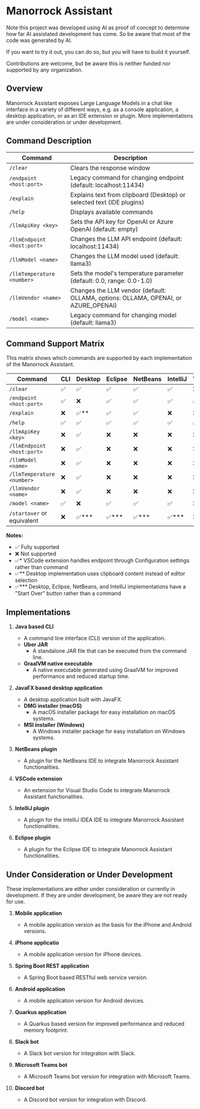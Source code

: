 # Manorrock Assistant

Note this project was developed using AI as proof of concept to determine how far AI assistated development has come. So be aware that most of the code was generated by AI.

If you want to try it out, you can do so, but you will have to build it yourself.

Contributions are welcome, but be aware this is neither funded nor supported by any organization.

## Overview

Manorrock Assistant exposes Large Language Models in a chat like interface in a variety of different ways, e.g. as a console application, a desktop application, or as an IDE extension or plugin. More implementations are under consideration or under development.

## Command Description

| Command | Description |
|---------|-------------|
| `/clear` | Clears the response window |
| `/endpoint <host:port>` | Legacy command for changing endpoint (default: localhost:11434) |
| `/explain` | Explains text from clipboard (Desktop) or selected text (IDE plugins) |
| `/help` | Displays available commands |
| `/llmApiKey <key>` | Sets the API key for OpenAI or Azure OpenAI (default: empty) |
| `/llmEndpoint <host:port>` | Changes the LLM API endpoint (default: localhost:11434) |
| `/llmModel <name>` | Changes the LLM model used (default: llama3) |
| `/llmTemperature <number>` | Sets the model's temperature parameter (default: 0.0, range: 0.0-1.0) |
| `/llmVendor <name>` | Changes the LLM vendor (default: OLLAMA, options: OLLAMA, OPENAI, or AZURE_OPENAI) |
| `/model <name>` | Legacy command for changing model (default: llama3) |

## Command Support Matrix

This matrix shows which commands are supported by each implementation of the Manorrock Assistant.

| Command | CLI | Desktop | Eclipse | NetBeans | IntelliJ | VSCode | Mobile |
|---------|-----|---------|---------|----------|----------|--------|--------|
| `/clear` | ✅ | ✅ | ✅ | ✅ | ✅ | ❌ | ✅ |
| `/endpoint <host:port>` | ✅ | ❌ | ✅ | ✅ | ✅ | ✅* | ✅ |
| `/explain` | ❌ | ✅** | ✅ | ✅ | ❌ | ❌ | ❌ |
| `/help` | ✅ | ✅ | ✅ | ✅ | ✅ | ✅ | ✅ |
| `/llmApiKey <key>` | ❌ | ✅ | ❌ | ❌ | ❌ | ❌ | ❌ |
| `/llmEndpoint <host:port>` | ❌ | ✅ | ❌ | ❌ | ❌ | ❌ | ❌ |
| `/llmModel <name>` | ❌ | ✅ | ❌ | ❌ | ❌ | ❌ | ❌ |
| `/llmTemperature <number>` | ❌ | ✅ | ❌ | ❌ | ❌ | ❌ | ❌ |
| `/llmVendor <name>` | ❌ | ✅ | ❌ | ❌ | ❌ | ❌ | ❌ |
| `/model <name>` | ✅ | ❌ | ✅ | ✅ | ✅ | ❌ | ✅ |
| `/startover` or equivalent | ❌ | ✅*** | ✅*** | ✅*** | ✅*** | ❌ | ❌ |

**Notes:**
- ✅ Fully supported
- ❌ Not supported
- ✅* VSCode extension handles endpoint through Configuration settings rather than command
- ✅** Desktop implementation uses clipboard content instead of editor selection
- ✅*** Desktop, Eclipse, NetBeans, and IntelliJ implementations have a "Start Over" button rather than a command

## Implementations

1. **Java based CLI**
   - A command line interface (CLI) version of the application.
   - **Uber JAR**
     - A standalone JAR file that can be executed from the command line.
   - **GraalVM native executable**
     - A native executable generated using GraalVM for improved performance and reduced startup time.

2. **JavaFX based desktop application**
   - A desktop application built with JavaFX.
   - **DMG installer (macOS)**
     - A macOS installer package for easy installation on macOS systems.
   - **MSI installer (Windows)**
     - A Windows installer package for easy installation on Windows systems.

3. **NetBeans plugin**
   - A plugin for the NetBeans IDE to integrate Manorrock Assistant functionalities.

4. **VSCode extension**
   - An extension for Visual Studio Code to integrate Manorrock Assistant functionalities.

5. **IntelliJ plugin**
   - A plugin for the IntelliJ IDEA IDE to integrate Manorrock Assistant functionalities.

6. **Eclipse plugin**
   - A plugin for the Eclipse IDE to integrate Manorrock Assistant functionalities.


## Under Consideration or Under Development

These implementations are either under consideration or currently in development. If they are under development, be aware they are not ready for use.

3. **Mobile application**
   - A mobile application version as the basis for the iPhone and Android versions.

4. **iPhone applicatio**
   - A mobile application version for iPhone devices.

5. **Spring Boot REST application**
   - A Spring Boot based RESTful web service version.

6. **Android application**
   - A mobile application version for Android devices.

7. **Quarkus application**
   - A Quarkus based version for improved performance and reduced memory footprint.

8. **Slack bot**
   - A Slack bot version for integration with Slack.

9. **Microsoft Teams bot**
   - A Microsoft Teams bot version for integration with Microsoft Teams.

10. **Discord bot**
    - A Discord bot version for integration with Discord.
